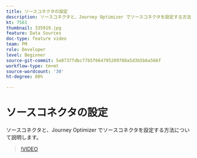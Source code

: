 ```yaml
---
title: ソースコネクタの設定
description: ソースコネクタと、Journey Optimizer でソースコネクタを設定する方法について説明します。
kt: 7561
thumbnail: 335919.jpg
feature: Data Sources
doc-type: feature video
team: PM
role: Developer
level: Beginner
source-git-commit: 5e8737fdbc77b5f664795209708a5d3b5b6a566f
workflow-type: tm+mt
source-wordcount: '30'
ht-degree: 80%

---
```



# ソースコネクタの設定

ソースコネクタと、Journey Optimizer でソースコネクタを設定する方法について説明します。

>[!VIDEO](https://video.tv.adobe.com/v/335919?quality=12)

